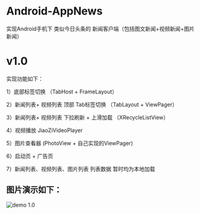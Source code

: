 # Android-AppNews
实现Android手机下 类似今日头条的 新闻客户端（包括图文新闻+视频新闻+图片新闻）

<h1>v1.0 </h1>
<p>实现功能如下：</p>
<p>1）底部标签切换 （TabHost + FrameLayout）</p>
<p>2）新闻列表+ 视频列表 顶部 Tab标签切换 （TabLayout + ViewPager）</p>
<p>3）新闻列表+ 视频列表 下拉刷新 + 上滑加载 （XRecycleListView）</p>
<p>4）视频播放 JiaoZiVideoPlayer</p>
<p>5）图片查看器 (PhotoView + 自己实现的ViewPager)</p>
<p>6）启动页 + 广告页</p>
<p>7）新闻列表、视频列表、图片列表 列表数据  暂时均为本地加载</p>

<h2>图片演示如下：</h2>

![demo 1.0](demo/show_v_1.0.gif)
